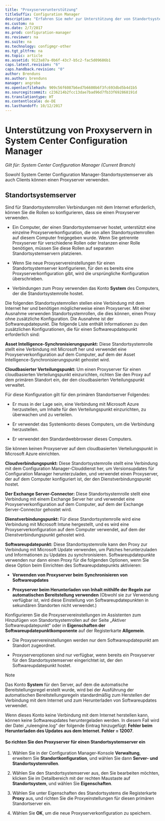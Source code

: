 ```yaml
---
title: "Proxyserverunterstützung"
titleSuffix: Configuration Manager
description: "Erfahren Sie mehr zur Unterstützung der von Standortsystemservern und Clients verwendeten Proxyserver durch System Center Configuration Manager."
ms.custom: na
ms.date: 2/7/2017
ms.prod: configuration-manager
ms.reviewer: na
ms.suite: na
ms.technology: configmgr-other
ms.tgt_pltfrm: na
ms.topic: article
ms.assetid: 9123a87a-0b6f-43c7-b5c2-fac5d09686b1
caps.latest.revision: "6"
caps.handback.revision: "0"
author: Brenduns
ms.author: brenduns
manager: angrobe
ms.openlocfilehash: 909c56f6087b6ed7b6600b6f3fc693dbd5b4d1b5
ms.sourcegitcommit: c236214b2fcc13dae7bad96d7fb33f692868191d
ms.translationtype: HT
ms.contentlocale: de-DE
ms.lasthandoff: 10/12/2017
---
```

# <a name="proxy-server-support-in-system-center-configuration-manager"></a>Unterstützung von Proxyservern in System Center Configuration Manager

*Gilt für: System Center Configuration Manager (Current Branch)*

Sowohl System Center Configuration Manager-Standortsystemserver als auch Clients können einen Proxyserver verwenden.  

## <a name="site-system-servers"></a>Standortsystemserver  
Sind für Standortsystemrollen Verbindungen mit dem Internet erforderlich, können Sie die Rollen so konfigurieren, dass sie einen Proxyserver verwenden.  

-   Ein Computer, der einen Standortsystemserver hostet, unterstützt eine einzelne Proxyserverkonfiguration, die von allen Standortsystemrollen auf diesem Computer freigegeben wurde. Wenn Sie getrennte Proxyserver für verschiedene Rollen oder Instanzen einer Rolle benötigen, müssen Sie diese Rollen auf separaten Standortsystemservern platzieren.  

-   Wenn Sie neue Proxyservereinstellungen für einen Standortsystemserver konfigurieren, für den es bereits eine Proxyserverkonfiguration gibt, wird die ursprüngliche Konfiguration überschrieben.  

-   Verbindungen zum Proxy verwenden das Konto **System** des Computers, der die Standortsystemrolle hostet.  

Die folgenden Standortsystemrollen stellen eine Verbindung mit dem Internet her und benötigen möglicherweise einen Proxyserver.  Mit einer Ausnahme verwenden Standortsystemrollen, die dies können, einen Proxy ohne zusätzliche Konfiguration. Die Ausnahme ist der Softwareupdatepunkt. Die folgende Liste enthält Informationen zu den zusätzlichen Konfigurationen, die für einen Softwareupdatepunkt erforderlich sind:  

**Asset Intelligence-Synchronisierungspunkt:** Diese Standortsystemrolle stellt eine Verbindung mit Microsoft her und verwendet eine Proxyserverkonfiguration auf dem Computer, auf dem der Asset Intelligence-Synchronisierungspunkt gehostet wird.  

**Cloudbasierter Verteilungspunkt:** Um einen Proxyserver für einen cloudbasierten Verteilungspunkt einzurichten, richten Sie den Proxy auf dem primären Standort ein, der den cloudbasierten Verteilungspunkt verwaltet.  

Für diese Konfiguration gilt für den primären Standortserver Folgendes:  

-   Er muss in der Lage sein, eine Verbindung mit Microsoft Azure herzustellen, um Inhalte für den Verteilungspunkt einzurichten, zu überwachen und zu verteilen.  

-   Er verwendet das Systemkonto dieses Computers, um die Verbindung herzustellen.  

-   Er verwendet den Standardwebbrowser dieses Computers.  

Sie können keinen Proxyserver auf dem cloudbasierten Verteilungspunkt in Microsoft Azure einrichten.  

**Cloudverbindungspunkt:** Diese Standortsystemrolle stellt eine Verbindung mit dem Configuration Manager-Clouddienst her, um Versionsupdates für Configuration Manager herunterzuladen, und verwendet einen Proxyserver, der auf dem Computer konfiguriert ist, der den Dienstverbindungspunkt hostet.  

**Der Exchange Server-Connector:** Diese Standortsystemrolle stellt eine Verbindung mit einem Exchange Server her und verwendet eine Proxyserverkonfiguration auf dem Computer, auf dem der Exchange Server-Connector gehostet wird.  

**Dienstverbindungspunkt:** Für diese Standortsystemrolle wird eine Verbindung mit Microsoft Intune hergestellt, und es wird eine Proxyserverkonfiguration auf dem Computer verwendet, auf dem der Dienstverbindungspunkt gehostet wird.  

**Softwareupdatepunkt:** Diese Standortsystemrolle kann den Proxy zur Verbindung mit Microsoft Update verwenden, um Patches herunterzuladen und Informationen zu Updates zu synchronisieren. Softwareupdatepunkte verwenden nur dann einen Proxy für die folgenden Optionen, wenn Sie diese Option beim Einrichten des Softwareupdatepunkts aktivieren:  

-   **Verwenden von Proxyserver beim Synchronisieren von Softwareupdates**  

-   **Proxyserver beim Herunterladen von Inhalt mithilfe der Regeln zur automatischen Bereitstellung verwenden** (Obwohl sie zur Verwendung verfügbar ist, wird diese Einstellung von Softwareupdatepunkten in sekundären Standorten nicht verwendet.)  

Konfigurieren Sie die Proxyservereinstellungen im Assistenten zum Hinzufügen von Standortsystemrollen auf der Seite „Aktiver Softwareupdatepunkt“ oder in **Eigenschaften der Softwareupdatepunktkomponente** auf der Registerkarte **Allgemein**.  

-   Die Proxyservereinstellungen werden nur dem Softwareupdatepunkt am Standort zugeordnet.  

-   Proxyserveroptionen sind nur verfügbar, wenn bereits ein Proxyserver für den Standortsystemserver eingerichtet ist, der den Softwareupdatepunkt hostet.  

> [!NOTE]  
>  Das Konto **System** für den Server, auf dem die automatische Bereitstellungsregel erstellt wurde, wird bei der Ausführung der automatischen Bereitstellungsregeln standardmäßig zum Herstellen der Verbindung mit dem Internet und zum Herunterladen von Softwareupdates verwendet.  
>   
>  Wenn dieses Konto keine Verbindung mit dem Internet herstellen kann, können keine Softwareupdates heruntergeladen werden. In diesem Fall wird der Datei „ruleengine.log“ der folgende Eintrag hinzugefügt: **Fehler beim Herunterladen des Updates aus dem Internet. Fehler = 12007**.  

#### <a name="to-set-up-the-proxy-server-for-a-site-system-server"></a>So richten Sie den Proxyserver für einen Standortsystemserver ein  

1.  Wählen Sie in der Configuration Manager-Konsole **Verwaltung**, erweitern Sie **Standortkonfiguration**, und wählen Sie dann **Server- und Standortsystemrollen**.  

2.  Wählen Sie den Standortsystemserver aus, den Sie bearbeiten möchten, klicken Sie im Detailbereich mit der rechten Maustaste auf **Standortsystem**, und wählen Sie **Eigenschaften**.  

3.  Wählen Sie unter Eigenschaften des Standortsystems die Registerkarte **Proxy** aus, und richten Sie die Proxyeinstellungen für diesen primären Standortserver ein.  

4.  Wählen Sie **OK**, um die neue Proxyserverkonfiguration zu speichern.  
